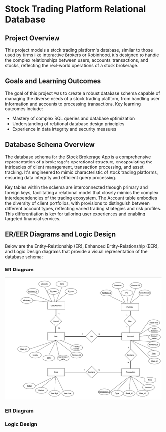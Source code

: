 # Stock Trading Platform Relational Database

## Project Overview

This project models a stock trading platform's database, similar to those used by firms like Interactive Brokers or Robinhood. It's designed to handle the complex relationships between users, accounts, transactions, and stocks, reflecting the real-world operations of a stock brokerage.

## Goals and Learning Outcomes

The goal of this project was to create a robust database schema capable of managing the diverse needs of a stock trading platform, from handling user information and accounts to processing transactions. Key learning outcomes include:

* Mastery of complex SQL queries and database optimization
* Understanding of relational database design principles
* Experience in data integrity and security measures

## Database Schema Overview

The database schema for the Stock Brokerage App is a comprehensive representation of a brokerage's operational structure, encapsulating the intricacies of client management, transaction processing, and asset tracking. It's engineered to mimic characteristic of stock trading platforms, ensuring data integrity and efficient query processing.

Key tables within the schema are interconnected through primary and foreign keys, facilitating a relational model that closely mimics the complex interdependencies of the trading ecosystem. The Account table embodies the diversity of client portfolios, with provisions to distinguish between different account types, reflecting varied trading strategies and risk profiles. This differentiation is key for tailoring user experiences and enabling targeted financial services.

## ER/EER Diagrams and Logic Design

Below are the Entity-Relationship (ER), Enhanced Entity-Relationship (EER), and Logic Design diagrams that provide a visual representation of the database schema:

### ER Diagram

![ER Diagram](ER_Diagram.png "ER Diagram")

### ER Diagram


### Logic Design
